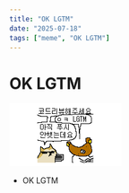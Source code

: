 ```yaml
---
title: "OK LGTM"
date: "2025-07-18"
tags: ["meme", "OK LGTM"]
---
```


# OK LGTM

![OK LGTM](./OK-LGTM.png)

- OK LGTM
